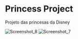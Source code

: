 # Princess Project

Projeto das princesas da Disney

![Screenshot_8](https://user-images.githubusercontent.com/81261507/165110649-f533d915-3a4c-4867-88a5-71bb453ced1a.jpg)
![Screenshot_7](https://user-images.githubusercontent.com/81261507/165110644-967d0dc5-7aaa-48c1-95a4-a445f613e707.jpg)
